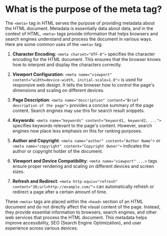 # What is the purpose of the meta tag?
The `<meta>` tag in HTML serves the purpose of providing metadata about the HTML document. Metadata is essentially data about data, and in the context of HTML, `<meta>` tags provide information that helps browsers and search engines understand and process the document in various ways. Here are some common uses of the `<meta>` tag:

1. **Character Encoding**: `<meta charset="UTF-8">` specifies the character encoding for the HTML document. This ensures that the browser knows how to interpret and display the characters correctly.

2. **Viewport Configuration**: `<meta name="viewport" content="width=device-width, initial-scale=1.0">` is used for responsive web design. It tells the browser how to control the page's dimensions and scaling on different devices.

3. **Page Description**: `<meta name="description" content="Brief description of the page">` provides a concise summary of the page content. Search engines may use this for search result snippets.

4. **Keywords**: `<meta name="keywords" content="keyword1, keyword2, ...">` specifies keywords relevant to the page's content. However, search engines now place less emphasis on this for ranking purposes.

5. **Author and Copyright**: `<meta name="author" content="Author Name">` or `<meta name="copyright" content="Copyright Owner">` indicates the author or copyright holder of the document.

6. **Viewport and Device Compatibility**: `<meta name="viewport" ...>` tags ensure proper rendering and scaling on different devices and screen sizes.

7. **Refresh and Redirect**: `<meta http-equiv="refresh" content="30;url=http://example.com/">` can automatically refresh or redirect a page after a certain amount of time.

These `<meta>` tags are placed within the `<head>` section of an HTML document and do not directly affect the visual content of the page. Instead, they provide essential information to browsers, search engines, and other web services that process the HTML document. This metadata helps improve accessibility, SEO (Search Engine Optimization), and user experience across various devices.